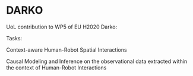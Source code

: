 # DARKO
UoL contribution to WP5 of EU H2020 Darko:

Tasks: 

Context-aware Human-Robot Spatial Interactions 

Causal Modeling and Inference on the observational data extracted within the context of Human-Robot Interactions 
